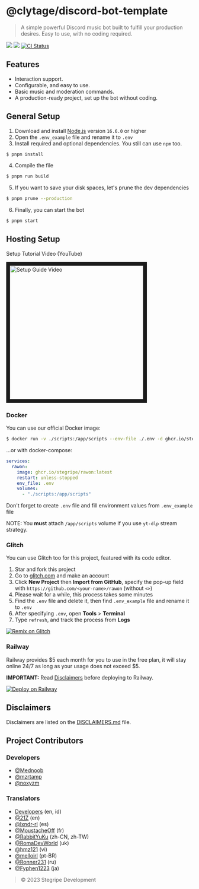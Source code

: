 # @clytage/discord-bot-template

> A simple powerful Discord music bot built to fulfill your production desires. Easy to use, with no coding required.

<a href="https://discord.com/oauth2/authorize?client_id=999162626036740138&permissions=53857345&scope=bot"><img src="https://img.shields.io/static/v1?label=Invite%20Me&message=Rawon%232575&plastic&color=5865F2&logo=discord"></a>
<img src="https://badgen.net/badge/icon/typescript?icon=typescript&label">
<a href="https://github.com/stegripe/rawon/actions?query=workflow%3A%22Lint+code+and+compile+setup+script%22"><img src="https://github.com/stegripe/rawon/workflows/Lint%20code%20and%20compile%20setup%20script/badge.svg" alt="CI Status" /></a>

## Features
- Interaction support.
- Configurable, and easy to use.
- Basic music and moderation commands.
- A production-ready project, set up the bot without coding.

## General Setup
1. Download and install [Node.js](https://nodejs.org) version `16.6.0` or higher
2. Open the `.env_example` file and rename it to `.env`
3. Install required and optional dependencies. You still can use `npm` too.
```sh
$ pnpm install
```
4. Compile the file
```sh
$ pnpm run build
```
5. If you want to save your disk spaces, let's prune the dev dependencies
```sh
$ pnpm prune --production
```
6. Finally, you can start the bot
```sh
$ pnpm start
```

## Hosting Setup

Setup Tutorial Video (YouTube)

<a href="http://www.youtube.com/watch?feature=player_embedded&v=9csIDZYpaJM" target="_blank">
 <img src="http://img.youtube.com/vi/9csIDZYpaJM/0.jpg" alt="Setup Guide Video" width="360" border="10" />
</a>

### Docker
You can use our official Docker image:
```bash
$ docker run -v ./scripts:/app/scripts --env-file ./.env -d ghcr.io/stegripe/rawon:latest 
```

...or with docker-compose:
```yml
services:
  rawon:
    image: ghcr.io/stegripe/rawon:latest
    restart: unless-stopped
    env_file: .env
    volumes:
      - "./scripts:/app/scripts"
```

Don't forget to create `.env` file and fill environment values from `.env_example` file

NOTE: You **must** attach `/app/scripts` volume if you use `yt-dlp` stream strategy.

### Glitch
You can use Glitch too for this project, featured with its code editor.

1. Star and fork this project
2. Go to [glitch.com](https://glitch.com) and make an account
3. Click **New Project** then **Import from GitHub**, specify the pop-up field with `https://github.com/<your-name>/rawon` (without `<>`)
4. Please wait for a while, this process takes some minutes
5. Find the `.env` file and delete it, then find `.env_example` file and rename it to `.env`
6. After specifying `.env`, open **Tools** > **Terminal**
7. Type `refresh`, and track the process from **Logs**

<a href="https://glitch.com/edit/#!/import/github/stegripe/rawon"><img src="https://cdn.glitch.com/2703baf2-b643-4da7-ab91-7ee2a2d00b5b%2Fremix-button.svg" alt="Remix on Glitch"></a>

### Railway
Railway provides $5 each month for you to use in the free plan, it will stay online 24/7 as long as your usage does not exceed $5.

**IMPORTANT:** Read [Disclaimers](./DISCLAIMERS.md) before deploying to Railway.

<a href="https://railway.app/new/template/PVZDzd?referralCode=TiaraR"><img src="https://railway.app/button.svg" alt="Deploy on Railway"
 /></a>
 
## Disclaimers
Disclaimers are listed on the [DISCLAIMERS.md](./DISCLAIMERS.md) file.

## Project Contributors

### Developers
- [@Mednoob](https://github.com/Mednoob)
- [@mzrtamp](https://github.com/mzrtamp)
- [@noxyzm](https://github.com/noxyzm)

### Translators
- [Developers](#developers) (en, id)
- [@21Z](https://github.com/21Z) (en)
- [@lxndr-rl](https://github.com/lxndr-rl) (es)
- [@MoustacheOff](https://github.com/MoustacheOff) (fr)
- [@RabbitYuKu](https://github.com/RabbitYuKu) (zh-CN, zh-TW)
- [@RomaDevWorld](https://github.com/RomaDevWorld) (uk)
- [@hmz121](https://github.com/hmz121) (vi)
- [@melloirl](https://github.com/melloirl) (pt-BR)
- [@Ronner231](https://github.com/Ronner231) (ru)
- [@Fyphen1223](https://github.com/Fyphen1223) (ja)

> © 2023 Stegripe Development
